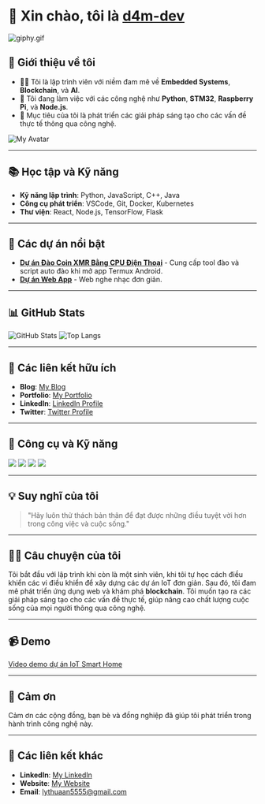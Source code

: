 # 👋 Xin chào, tôi là [d4m-dev](https://github.com/d4m-dev)

![giphy.gif](https://i.postimg.cc/3JJznbvP/giphy.gif)

## 🌱 Giới thiệu về tôi
- 👨‍💻 Tôi là lập trình viên với niềm đam mê về **Embedded Systems**, **Blockchain**, và **AI**.
- 💼 Tôi đang làm việc với các công nghệ như **Python**, **STM32**, **Raspberry Pi**, và **Node.js**.
- 🎯 Mục tiêu của tôi là phát triển các giải pháp sáng tạo cho các vấn đề thực tế thông qua công nghệ.

![My Avatar](https://i.postimg.cc/g23LFQ5x/20250605-221117.jpg)

---

## 📚 Học tập và Kỹ năng
- **Kỹ năng lập trình**: Python, JavaScript, C++, Java
- **Công cụ phát triển**: VSCode, Git, Docker, Kubernetes
- **Thư viện**: React, Node.js, TensorFlow, Flask

---

## 📂 Các dự án nổi bật
- **[Dự án Đào Coin XMR Bằng CPU Điện Thoại](https://github.com/d4m-dev/XmrigV2)** - Cung cấp tool đào và script auto đào khi mở app Termux Android.
- **[Dự án Web App](https://github.com/d4m-dev/d4m-dev.github.io)** - Web nghe nhạc đơn giản.

---

## 📊 GitHub Stats

![GitHub Stats](https://github-readme-stats.vercel.app/api?username=d4m-dev&show_icons=true&count_private=true&hide=prs)
![Top Langs](https://github-readme-stats.vercel.app/api/top-langs/?username=d4m-dev&layout=compact)

---

## 🔗 Các liên kết hữu ích
- **Blog**: [My Blog](https://d4m-dev.com)
- **Portfolio**: [My Portfolio](https://d4m-dev.com)
- **LinkedIn**: [LinkedIn Profile](https://www.linkedin.com/in/d4m-dev)
- **Twitter**: [Twitter Profile](https://twitter.com/d4m-dev)

---

## 🔧 Công cụ và Kỹ năng
![](https://img.shields.io/badge/React-61DAFB?style=flat-square&logo=react&logoColor=black)
![](https://img.shields.io/badge/Node.js-339933?style=flat-square&logo=node.js&logoColor=white)
![](https://img.shields.io/badge/STM32-0078D4?style=flat-square&logo=STM32&logoColor=white)
![](https://img.shields.io/badge/Python-3776AB?style=flat-square&logo=python&logoColor=white)

---

## 💡 Suy nghĩ của tôi
> "Hãy luôn thử thách bản thân để đạt được những điều tuyệt vời hơn trong công việc và cuộc sống."

---

## 👨‍💻 Câu chuyện của tôi
Tôi bắt đầu với lập trình khi còn là một sinh viên, khi tôi tự học cách điều khiển các vi điều khiển để xây dựng các dự án IoT đơn giản. Sau đó, tôi đam mê phát triển ứng dụng web và khám phá **blockchain**. Tôi muốn tạo ra các giải pháp sáng tạo cho các vấn đề thực tế, giúp nâng cao chất lượng cuộc sống của mọi người thông qua công nghệ.

---

## 📹 Demo
[Video demo dự án IoT Smart Home](https://www.youtube.com/watch?v=dQw4w9WgXcQ)

---

## 💌 Cảm ơn
Cảm ơn các cộng đồng, bạn bè và đồng nghiệp đã giúp tôi phát triển trong hành trình công nghệ này.

---

## 🔗 Các liên kết khác
- **LinkedIn**: [My LinkedIn](https://www.linkedin.com/in/d4m-dev)
- **Website**: [My Website](https://linkfly.to/lyanan1609)
- **Email**: [lythuaan5555@gmail.com](mailto:lythuaan5555@gmail.com)
